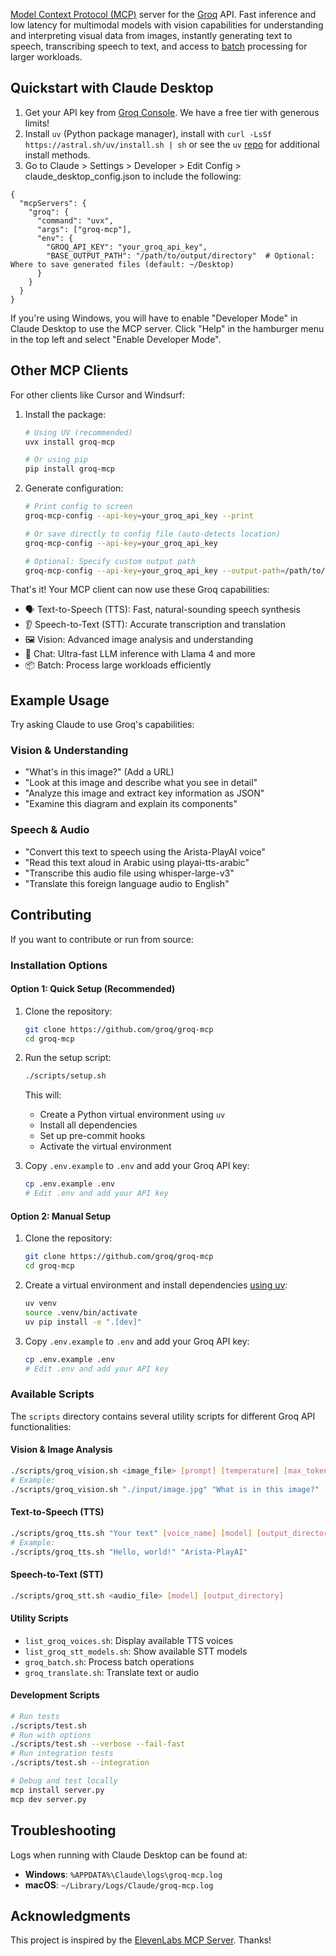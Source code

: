 [Model Context Protocol (MCP)](https://github.com/modelcontextprotocol) server for the [Groq](https://groq.com) API. Fast inference and low latency for multimodal models with vision capabilities for understanding and interpreting visual data from images, instantly generating text to speech, transcribing speech to text, and access to [batch](https://console.groq.com/docs/batch) processing for larger workloads.


## Quickstart with Claude Desktop

1. Get your API key from [Groq Console](https://console.groq.com/home). We have a free tier with generous limits!
2. Install `uv` (Python package manager), install with `curl -LsSf https://astral.sh/uv/install.sh | sh` or see the `uv` [repo](https://github.com/astral-sh/uv) for additional install methods.
3. Go to Claude > Settings > Developer > Edit Config > claude_desktop_config.json to include the following:

```
{
  "mcpServers": {
    "groq": {
      "command": "uvx",
      "args": ["groq-mcp"],
      "env": {
        "GROQ_API_KEY": "your_groq_api_key",
        "BASE_OUTPUT_PATH": "/path/to/output/directory"  # Optional: Where to save generated files (default: ~/Desktop)
      }
    }
  }
}

```

If you're using Windows, you will have to enable "Developer Mode" in Claude Desktop to use the MCP server. Click "Help" in the hamburger menu in the top left and select "Enable Developer Mode".


## Other MCP Clients

For other clients like Cursor and Windsurf:

1. Install the package:
   ```bash
   # Using UV (recommended)
   uvx install groq-mcp

   # Or using pip
   pip install groq-mcp
   ```

2. Generate configuration:
   ```bash
   # Print config to screen
   groq-mcp-config --api-key=your_groq_api_key --print

   # Or save directly to config file (auto-detects location)
   groq-mcp-config --api-key=your_groq_api_key

   # Optional: Specify custom output path
   groq-mcp-config --api-key=your_groq_api_key --output-path=/path/to/outputs
   ```

That's it! Your MCP client can now use these Groq capabilities:

- 🗣️ Text-to-Speech (TTS): Fast, natural-sounding speech synthesis
- 👂 Speech-to-Text (STT): Accurate transcription and translation
- 🖼️ Vision: Advanced image analysis and understanding
- 💬 Chat: Ultra-fast LLM inference with Llama 4 and more
- 📦 Batch: Process large workloads efficiently


## Example Usage

Try asking Claude to use Groq's capabilities:

### Vision & Understanding
- "What's in this image?" (Add a URL)
- "Look at this image and describe what you see in detail"
- "Analyze this image and extract key information as JSON"
- "Examine this diagram and explain its components"

### Speech & Audio
- "Convert this text to speech using the Arista-PlayAI voice"
- "Read this text aloud in Arabic using playai-tts-arabic"
- "Transcribe this audio file using whisper-large-v3"
- "Translate this foreign language audio to English"

## Contributing

If you want to contribute or run from source:

### Installation Options

#### Option 1: Quick Setup (Recommended)

1. Clone the repository:
   ```bash
   git clone https://github.com/groq/groq-mcp
   cd groq-mcp
   ```

2. Run the setup script:
   ```bash
   ./scripts/setup.sh
   ```
   This will:
   - Create a Python virtual environment using `uv`
   - Install all dependencies
   - Set up pre-commit hooks
   - Activate the virtual environment

3. Copy `.env.example` to `.env` and add your Groq API key:
   ```bash
   cp .env.example .env
   # Edit .env and add your API key
   ```

#### Option 2: Manual Setup

1. Clone the repository:
   ```bash
   git clone https://github.com/groq/groq-mcp
   cd groq-mcp
   ```

2. Create a virtual environment and install dependencies [using uv](https://github.com/astral-sh/uv):
   ```bash
   uv venv
   source .venv/bin/activate
   uv pip install -e ".[dev]"
   ```

3. Copy `.env.example` to `.env` and add your Groq API key:
   ```bash
   cp .env.example .env
   # Edit .env and add your API key
   ```

### Available Scripts

The `scripts` directory contains several utility scripts for different Groq API functionalities:

#### Vision & Image Analysis
```bash
./scripts/groq_vision.sh <image_file> [prompt] [temperature] [max_tokens] [output_directory]
# Example:
./scripts/groq_vision.sh "./input/image.jpg" "What is in this image?"
```

#### Text-to-Speech (TTS)
```bash
./scripts/groq_tts.sh "Your text" [voice_name] [model] [output_directory]
# Example:
./scripts/groq_tts.sh "Hello, world!" "Arista-PlayAI"
```

#### Speech-to-Text (STT)
```bash
./scripts/groq_stt.sh <audio_file> [model] [output_directory]
```

#### Utility Scripts
- `list_groq_voices.sh`: Display available TTS voices
- `list_groq_stt_models.sh`: Show available STT models
- `groq_batch.sh`: Process batch operations
- `groq_translate.sh`: Translate text or audio

#### Development Scripts
```bash
# Run tests
./scripts/test.sh
# Run with options
./scripts/test.sh --verbose --fail-fast
# Run integration tests
./scripts/test.sh --integration

# Debug and test locally
mcp install server.py
mcp dev server.py
```

## Troubleshooting

Logs when running with Claude Desktop can be found at:

- **Windows**: `%APPDATA%\Claude\logs\groq-mcp.log`
- **macOS**: `~/Library/Logs/Claude/groq-mcp.log`


## Acknowledgments

This project is inspired by the [ElevenLabs MCP Server](https://github.com/elevenlabs/elevenlabs-mcp). Thanks!
